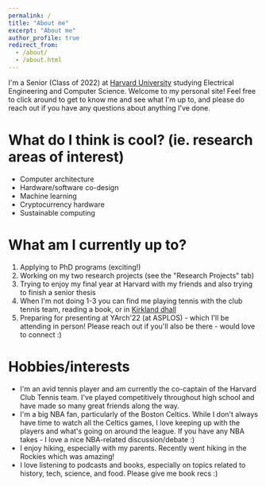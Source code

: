 ```yaml
---
permalink: /
title: "About me"
excerpt: "About me"
author_profile: true
redirect_from: 
  - /about/
  - /about.html
---
```


I'm a Senior (Class of 2022) at [Harvard University](https://www.harvard.edu/) studying Electrical Engineering and Computer Science. Welcome to my personal site! Feel free to click around to get to know me and see what I'm up to, and please do reach out if you have any questions about anything I've done.

What do I think is cool? (ie. research areas of interest)
======
* Computer architecture
* Hardware/software co-design
* Machine learning
* Cryptocurrency hardware
* Sustainable computing

What am I currently up to?
======
1. Applying to PhD programs (exciting!)
2. Working on my two research projects (see the "Research Projects" tab)
3. Trying to enjoy my final year at Harvard with my friends and also trying to finish a senior thesis
4. When I'm not doing 1-3 you can find me playing tennis with the club tennis team, reading a book, or in [Kirkland dhall](https://kirkland.harvard.edu/)
5. Preparing for presenting at YArch'22 (at ASPLOS) - which I'll be attending in person! Please reach out if you'll also be there - would love to connect :)

Hobbies/interests
======
* I'm an avid tennis player and am currently the co-captain of the Harvard Club Tennis team. I've played competitively throughout high school and have made so many great friends along the way.
* I'm a big NBA fan, particularly of the Boston Celtics. While I don't always have time to watch all the Celtics games, I love keeping up with the players and what's going on around the league. If you have any NBA takes - I love a nice NBA-related discussion/debate :)
* I enjoy hiking, especially with my parents. Recently went hiking in the Rockies which was amazing!
* I love listening to podcasts and books, especially on topics related to history, tech, science, and food. Please give me book recs :)
